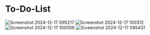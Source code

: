 # To-Do-List
![Screenshot 2024-12-17 095217](https://github.com/user-attachments/assets/e8fa1a39-1759-4854-9c02-5815d1211161)
![Screenshot 2024-12-17 100312](https://github.com/user-attachments/assets/aa20fa10-cc30-474e-b5ea-34224c1bea21)
![Screenshot 2024-12-17 100006](https://github.com/user-attachments/assets/7c5e7551-9324-4c50-a09e-bf082e85c783)
![Screenshot 2024-12-17 095431](https://github.com/user-attachments/assets/7f4b2e08-7909-4cbe-b47d-546209f0bdd3)
